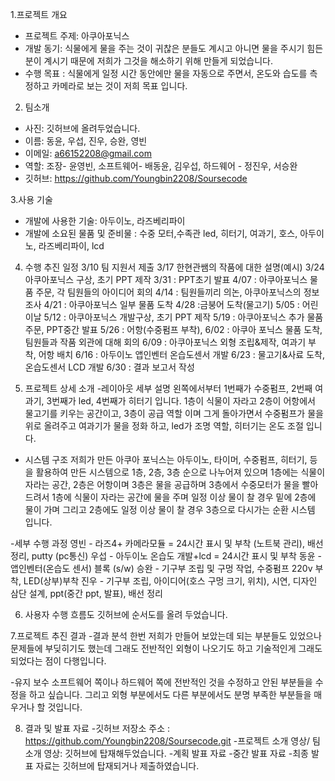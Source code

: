 1.프로젝트 개요
- 프로젝트 주제: 아쿠아포닉스
- 개발 동기: 식물에게 물을 주는 것이 귀찮은 분들도 계시고 아니면 물을 주시기 힘든 분이 계시기 때문에 저희가 그것을 해소하기 위해 만들게 되었습니다.
- 수행 목표 : 식물에게 일정 시간 동안에만 물을 자동으로 주면서, 온도와 습도를 측정하고 카메라로 보는 것이 저희 목표 입니다.

2. 팀소개
- 사진: 깃허브에 올려두었습니다.
- 이름: 동윤, 우섭, 진우, 승완, 영빈
- 이메일: a66152208@gmail.com
- 역할: 조장- 윤영빈, 소프트웨어- 배동윤, 김우섭, 하드웨어 - 정진우, 서승완
- 깃허브: https://github.com/Youngbin2208/Soursecode

3.사용 기술
- 개발에 사용한 기술: 아두이노, 라즈베리파이
- 개발에 소요된 물품 및 준비물 : 수중 모터,수족관 led, 히터기, 여과기, 호스, 아두이노, 라즈베리파이, lcd

4. 수행 추진 일정
3/10 팀 지원서 제출
3/17 한현관쌤의 작품에 대한 설명(예시)
3/24 아쿠아포닉스 구상, 초기 PPT 제작
3/31 : PPT초기 발표
4/07 : 아쿠아포닉스 물품 주문, 각 팀원들의 아이디어 회의
4/14 : 팀원들끼리 의논, 아쿠아포닉스의 정보 조사
4/21 : 아쿠아포닉스 일부 물품 도착
4/28 :금붕어 도착(물고기)
5/05 : 어린이날
5/12 : 아쿠아포닉스 개발구상, 초기 PPT 제작
5/19 : 아쿠아포닉스 추가 물품 주문, PPT중간 발표
5/26 : 어항(수중펌프 부착), 
6/02 : 아쿠아 포닉스 물품 도착, 팀원들과 작품 외관에 대해 회의
6/09 : 아쿠아포닉스 외형 조립&제작, 여과기 부착, 어항 배치
6/16 : 아두이노 앱인벤터 온습도센서 개발
6/23 : 물고기&사료 도착, 온습도센서 LCD 개발
6/30 : 결과 보고서 작성




5. 프로젝트 상세 소개
-레이아웃 세부 설명
왼쪽에서부터 1번째가 수중펌프, 2번째 여과기, 3번째가 led, 4번째가 히터기 입니다.
1층이 식물이 자라고 2층이 어항에서 물고기를 키우는 공간이고, 3층이 공급 역할 이며
그게 돌아가면서 수중펌프가 물을 위로 올려주고 여과기가 물을 정화 하고, led가 조명 역할, 히터기는 온도 조절 입니다.
- 시스템 구조
저희가 만든 아쿠아 포닉스는 아두이노, 타이머, 수중펌프, 히터기, 등을 활용하여 만든 시스템으로
1층, 2층, 3층 순으로 나누어져 있으며 1층에는 식물이 자라는 공간, 2층은 어항이며 3층은 물을 공급하며
3층에서 수중모터가 물을 빨아드려서 1층에 식물이 자라는 공간에 물을 주며 일정 이상 물이 찰 경우
밑에 2층에 물이 가며 그리고 2층에도 일정 이상 물이 찰 경우 3층으로 다시가는 순환 시스템 입니다.

-세부 수행 과정
영빈 - 라즈4+ 카메라모듈 = 24시간 표시 및 부착 (노트북 관리), 배선 정리, putty (pc통신)
우섭 - 아두이노 온습도 개발+lcd = 24시간 표시 및 부착
동윤 - 앱인벤터(온습도 센서) 블록 (s/w) 
승완 - 기구부 조립 및 구멍 작업, 수중펌프 220v 부착, LED(상부)부착
진우 - 기구부 조립, 아이디어(호스 구멍 크기, 위치), 시연, 디자인 삼단 설계, ppt(중간 ppt, 발표), 배선 정리

6. 사용자 수행 흐름도
깃허브에 순서도를 올려 두었습니다.

7.프로젝트 추진 결과
-결과 분석
한번 저희가 만들어 보았는데 되는 부분들도 있었으나 문제들에 부딪히기도 했는데
그래도 전반적인 외형이 나오기도 하고 기술적인게 그래도 되었다는 점이 다행입니다.

-유지 보수
소프트웨어 쪽이나 하드웨어 쪽에 전반적인 것을 수정하고 안된 부분들을 수정을 하고 싶습니다.
그리고 외형 부분에서도 다른 부분에서도 분명 부족한 부분들을 매우거나 할 것입니다.

8. 결과 및 발표 자료
-깃허브 저장소 주소 : https://github.com/Youngbin2208/Soursecode.git
-프로젝트 소개 영상/ 팀 소개 영상: 깃허브에 탑재해두었습니다.
-계획 발표 자료
-중간 발표 자료
-최종 발표 자료는 깃허브에 탑재되거나 제출하였습니다.
